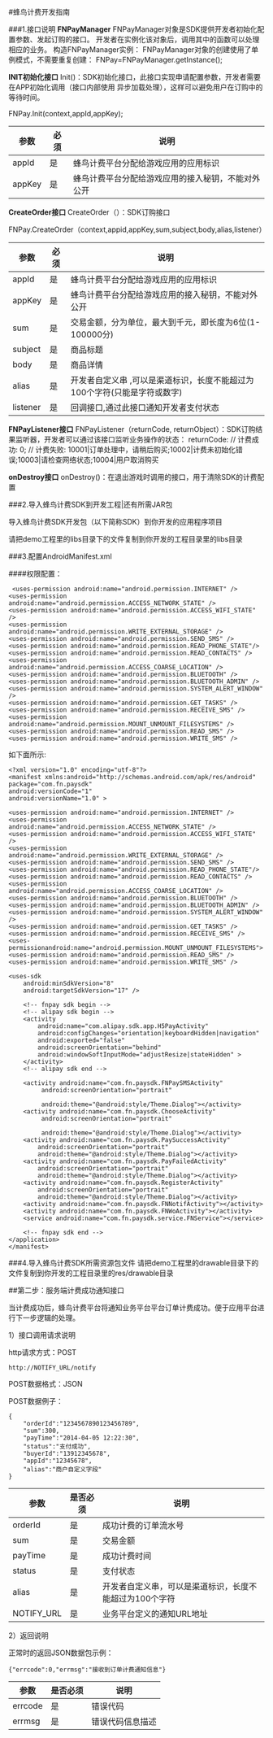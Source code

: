 
#蜂鸟计费开发指南


###1.接口说明
**FNPayManager**
FNPayManager对象是SDK提供开发者初始化配置参数、发起订购的接口。
开发者在实例化该对象后，调用其中的函数可以处理相应的业务。
构造FNPayManager实例：
FNPayManager对象的创建使用了单例模式，不需要重复创建：
FNPay=FNPayManager.getInstance();

**INIT初始化接口**
Init()：SDK初始化接口，此接口实现申请配置参数，开发者需要在APP初始化调用（接口内部使用
异步加载处理），这样可以避免用户在订购中的等待时间。

FNPay.Init(context,appId,appKey);

参数|必须|说明
---|-------|----  
appId|是|蜂鸟计费平台分配给游戏应用的应用标识
appKey|是|蜂鸟计费平台分配给游戏应用的接入秘钥，不能对外公开  

**CreateOrder接口**
CreateOrder（）：SDK订购接口

FNPay.CreateOrder（context,appid,appKey,sum,subject,body,alias,listener）
    
参数|必须|说明
---|-------|----
appId|是|蜂鸟计费平台分配给游戏应用的应用标识
appKey|是|蜂鸟计费平台分配给游戏应用的接入秘钥，不能对外公开    
sum |是|交易金额，分为单位，最大到千元，即长度为6位(1-100000分)
subject |是|商品标题
body |是|商品详情
alias|是|开发者自定义串 ,可以是渠道标识，长度不能超过为100个字符(只能是字符或数字)
listener|是|回调接口,通过此接口通知开发者支付状态

**FNPayListener接口**
FNPayListener（returnCode, returnObject）：SDK订购结果监听器，开发者可以通过该接口监听业务操作的状态：
returnCode: 
// 计费成功: 0;
// 计费失败: 10001|订单处理中，请稍后购买;10002|计费未初始化错误;10003|请检查网络状态;10004|用户取消购买

**onDestroy接口**
onDestroy()：在退出游戏时调用的接口，用于清除SDK的计费配置

###2.导入蜂鸟计费SDK到开发工程|还有所需JAR包

导入蜂鸟计费SDK开发包（以下简称SDK）到你开发的应用程序项目

请把demo工程里的libs目录下的文件复制到你开发的工程目录里的libs目录


###3.配置AndroidManifest.xml

####权限配置：

     <uses-permission android:name="android.permission.INTERNET" />
	<uses-permission android:name="android.permission.ACCESS_NETWORK_STATE" />
	<uses-permission android:name="android.permission.ACCESS_WIFI_STATE" />
	<uses-permission android:name="android.permission.WRITE_EXTERNAL_STORAGE" />
	<uses-permission android:name="android.permission.SEND_SMS" />
	<uses-permission android:name="android.permission.READ_PHONE_STATE"/>
	<uses-permission android:name="android.permission.READ_CONTACTS" />
    <uses-permission android:name="android.permission.ACCESS_COARSE_LOCATION" />
    <uses-permission android:name="android.permission.BLUETOOTH" />
    <uses-permission android:name="android.permission.BLUETOOTH_ADMIN" />
    <uses-permission android:name="android.permission.SYSTEM_ALERT_WINDOW" />
	<uses-permission android:name="android.permission.GET_TASKS" />
    <uses-permission android:name="android.permission.RECEIVE_SMS" />
	<uses-permission android:name="android.permission.MOUNT_UNMOUNT_FILESYSTEMS" />
    <uses-permission android:name="android.permission.READ_SMS" />
    <uses-permission android:name="android.permission.WRITE_SMS" />

如下面所示:

    <?xml version="1.0" encoding="utf-8"?>
    <manifest xmlns:android="http://schemas.android.com/apk/res/android"
    package="com.fn.paysdk"
    android:versionCode="1"
    android:versionName="1.0" >

 	<uses-permission android:name="android.permission.INTERNET" />
	<uses-permission android:name="android.permission.ACCESS_NETWORK_STATE" />
	<uses-permission android:name="android.permission.ACCESS_WIFI_STATE" />
	<uses-permission android:name="android.permission.WRITE_EXTERNAL_STORAGE" />
	<uses-permission android:name="android.permission.SEND_SMS" />
	<uses-permission android:name="android.permission.READ_PHONE_STATE"/>
	<uses-permission android:name="android.permission.READ_CONTACTS" />
    <uses-permission android:name="android.permission.ACCESS_COARSE_LOCATION" />
    <uses-permission android:name="android.permission.BLUETOOTH" />
    <uses-permission android:name="android.permission.BLUETOOTH_ADMIN" />
    <uses-permission android:name="android.permission.SYSTEM_ALERT_WINDOW" />
	<uses-permission android:name="android.permission.GET_TASKS" />
    <uses-permission android:name="android.permission.RECEIVE_SMS" />
	<uses-permissionandroid:name="android.permission.MOUNT_UNMOUNT_FILESYSTEMS">
    <uses-permission android:name="android.permission.READ_SMS" />
    <uses-permission android:name="android.permission.WRITE_SMS" />
    
    <uses-sdk
        android:minSdkVersion="8"
        android:targetSdkVersion="17" />

		<!-- fnpay sdk begin -->
		<!-- alipay sdk begin -->
        <activity
            android:name="com.alipay.sdk.app.H5PayActivity"
            android:configChanges="orientation|keyboardHidden|navigation"
            android:exported="false"
            android:screenOrientation="behind"
            android:windowSoftInputMode="adjustResize|stateHidden" >
        </activity>
        <!-- alipay sdk end -->
        
        <activity android:name="com.fn.paysdk.FNPaySMSActivity"
             android:screenOrientation="portrait"
             
             android:theme="@android:style/Theme.Dialog"></activity>
        <activity android:name="com.fn.paysdk.ChooseActivity"
             android:screenOrientation="portrait"
             
             android:theme="@android:style/Theme.Dialog"></activity>
        <activity android:name="com.fn.paysdk.PaySuccessActivity"
            android:screenOrientation="portrait"
            android:theme="@android:style/Theme.Dialog"></activity>
        <activity android:name="com.fn.paysdk.PayFailedActivity"
            android:screenOrientation="portrait"
            android:theme="@android:style/Theme.Dialog"></activity>
  		<activity android:name="com.fn.paysdk.RegisterActivity"
            android:screenOrientation="portrait"
            android:theme="@android:style/Theme.Dialog"></activity>
        <activity android:name="com.fn.paysdk.FNNotifActivity"></activity>
        <activity android:name="com.fn.paysdk.FNWoActivity"></activity>
        <service android:name="com.fn.paysdk.service.FNService"></service>

        <!-- fnpay sdk end -->
	</application>
    </manifest>


###4.导入蜂鸟计费SDK所需资源包文件
	请把demo工程里的drawable目录下的文件复制到你开发的工程目录里的res/drawable目录
	

##第二步：服务端计费成功通知接口


当计费成功后，蜂鸟计费平台将通知业务平台平台订单计费成功。便于应用平台进行下一步逻辑的处理。

1）接口调用请求说明

http请求方式：POST

    http://NOTIFY_URL/notify

POST数据格式：JSON

POST数据例子：

    {
        "orderId":"1234567890123456789",
        "sum":300,
        "payTime":"2014-04-05 12:22:30",
        "status":"支付成功",
        "buyerId":"13912345678",
        "appId":"12345678",
        "alias":"商户自定义字段"
    }

参数|是否必须|说明
---|-------|----
orderId|是|成功计费的订单流水号
sum|是|交易金额
payTime|是|成功计费时间
status|是|支付状态
alias|是|开发者自定义串，可以是渠道标识，长度不能超过为100个字符
NOTIFY_URL|是|业务平台定义的通知URL地址

2）返回说明

正常时的返回JSON数据包示例：

    {"errcode":0,"errmsg":"接收到订单计费通知信息"}

参数|是否必须|说明
---|-------|----
errcode|是|错误代码
errmsg|是|错误代码信息描述



